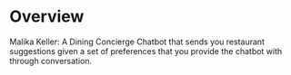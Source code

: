 # Overview

Malika Keller: A Dining Concierge Chatbot that sends you restaurant suggestions given a set of preferences that you provide the chatbot with through conversation.
